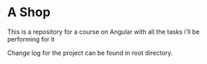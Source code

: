# A Shop
This is a repository for a course on Angular with all the tasks i'll be performing for it

Change log for the project can be found in root directory.